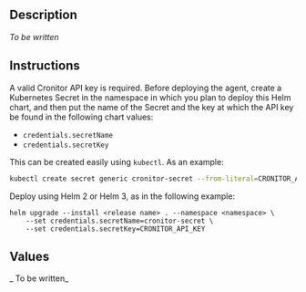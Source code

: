 
## Description

_To be written_

## Instructions
A valid Cronitor API key is required. Before deploying the agent, create a 
Kubernetes Secret in the namespace in which you plan to deploy this Helm chart, and 
then put the name of the Secret and the key at which the API key be found in
the following chart values: 
* `credentials.secretName`
* `credentials.secretKey`

This can be created easily using `kubectl`. As an example:

```bash
kubectl create secret generic cronitor-secret --from-literal=CRONITOR_API_KEY=<api key>
```

Deploy using Helm 2 or Helm 3, as in the following example:

```
helm upgrade --install <release name> . --namespace <namespace> \
    --set credentials.secretName=cronitor-secret \
    --set credentials.secretKey=CRONITOR_API_KEY
```

## Values
_ To be written_